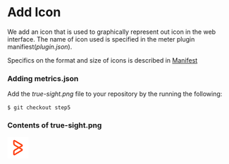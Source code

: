 Add Icon
========

We add an icon that is used to graphically represent out icon in the web interface. The name of
icon used is specified in the meter plugin manifiest(_plugin.json_).

Specifics on the format and size of icons is described in
[Manifest](../reference/manifest.md#icon)

### Adding metrics.json

Add the _true-sight.png_ file to your repository by the running the following:

```
$ git checkout step5
```

### Contents of true-sight.png

![true-sight.png](https://raw.githubusercontent.com/boundary/meter-plugin-tutorial/step6/true-sight.png)
